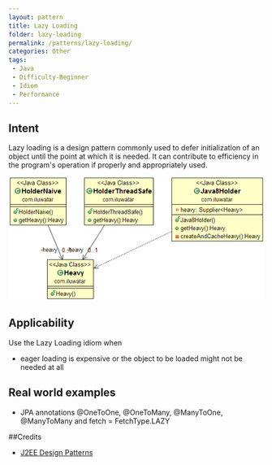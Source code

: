 ```yaml
---
layout: pattern
title: Lazy Loading
folder: lazy-loading
permalink: /patterns/lazy-loading/
categories: Other
tags:
 - Java
 - Difficulty-Beginner
 - Idiom
 - Performance
---
```


## Intent
Lazy loading is a design pattern commonly used to defer
initialization of an object until the point at which it is needed. It can
contribute to efficiency in the program's operation if properly and
appropriately used.

![alt text](./etc/lazy-loading.png "Lazy Loading")

## Applicability
Use the Lazy Loading idiom when

* eager loading is expensive or the object to be loaded might not be needed at all

## Real world examples

* JPA annotations @OneToOne, @OneToMany, @ManyToOne, @ManyToMany and fetch = FetchType.LAZY

##Credits
* [J2EE Design Patterns](http://www.amazon.com/J2EE-Design-Patterns-William-Crawford/dp/0596004273/ref=sr_1_2)
